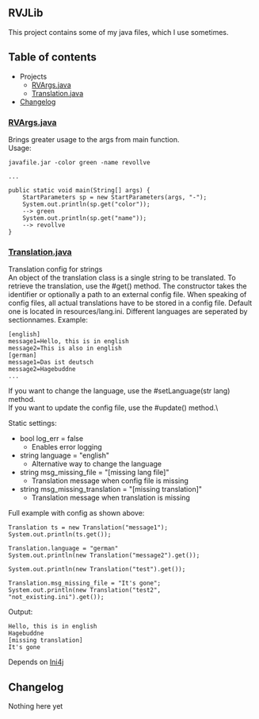 ## RVJLib
This project contains some of my java files, which I use sometimes. 

## Table of contents
* Projects
    * [RVArgs.java](#RVArgsjava)
    * [Translation.java](#Translationjava)
* [Changelog](#Changelog)

### [RVArgs.java](https://github.com/ReVollve/RVJLib/blob/master/src/main/java/de/revollve/lib/config/RVArgs.java)

Brings greater usage to the args from main function.\
Usage:
```
javafile.jar -color green -name revollve

...

public static void main(String[] args) {
    StartParameters sp = new StartParameters(args, "-");
    System.out.println(sp.get("color"));
    --> green
    System.out.println(sp.get("name"));
    --> revollve
}
```

### [Translation.java](https://github.com/ReVollve/RVJLib/blob/master/src/main/java/de/revollve/lib/config/Translation.java)

Translation config for strings\
An object of the translation class is a single string to be translated. To retrieve the translation, use the #get() method.
The constructor takes the identifier or optionally a path to an external config file.
When speaking of config files, all actual translations have to be stored in a config file. Default one is located in resources/lang.ini. 
Different languages are seperated by sectionnames. Example: 
```
[english]
message1=Hello, this is in english
message2=This is also in english
[german]
message1=Das ist deutsch
message2=Hagebuddne
...
```
If you want to change the language, use the #setLanguage(str lang) method.\
If you want to update the config file, use the #update() method.\

Static settings:
* bool log_err = false
  * Enables error logging
* string language = "english"
  * Alternative way to change the language
* string msg_missing_file = "[missing lang file]"
  * Translation message when config file is missing
* string msg_missing_translation = "[missing translation]"
  * Translation message when translation is missing

Full example with config as shown above:
```
Translation ts = new Translation("message1");
System.out.println(ts.get());

Translation.language = "german"
System.out.println(new Translation("message2").get());

System.out.println(new Translation("test").get());

Translation.msg_missing_file = "It's gone";
System.out.println(new Translation("test2", "not_existing.ini").get());

```
Output:
```
Hello, this is in english
Hagebuddne
[missing translation]
It's gone
```
Depends on [Ini4j](https://mvnrepository.com/artifact/org.ini4j/ini4j)

## Changelog
Nothing here yet
